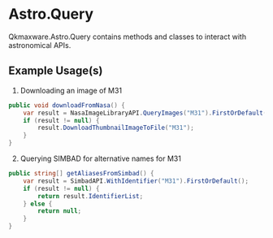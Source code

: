 # Astro.Query
Qkmaxware.Astro.Query contains methods and classes to interact with astronomical APIs.

## Example Usage(s)
1. Downloading an image of M31
```cs
public void downloadFromNasa() {
    var result = NasaImageLibraryAPI.QueryImages("M31").FirstOrDefault();
    if (result != null) {
        result.DownloadThumbnailImageToFile("M31"); 
    }
}
```
2. Querying SIMBAD for alternative names for M31
```cs
public string[] getAliasesFromSimbad() {
    var result = SimbadAPI.WithIdentifier("M31").FirstOrDefault();
    if (result != null) {
        return result.IdentifierList;
    } else {
        return null;
    }
}
```